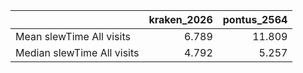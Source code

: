 |                            |   kraken_2026 |   pontus_2564 |
|:---------------------------|--------------:|--------------:|
| Mean slewTime All visits   |         6.789 |        11.809 |
| Median slewTime All visits |         4.792 |         5.257 |
